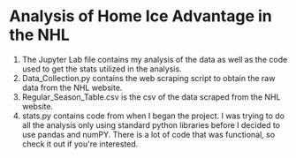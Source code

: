 # Analysis of Home Ice Advantage in the NHL
1. The Jupyter Lab file contains my analysis of the data as well as the code used to get the stats utilized in the analysis.
2. Data_Collection.py contains the web scraping script to obtain the raw data from the NHL website.
3. Regular_Season_Table.csv is the csv of the data scraped from the NHL website.
4. stats.py contains code from when I began the project. I was trying to do all the analysis only using standard python libraries before I decided to use pandas and numPY. There is a lot of code that was functional, so check it out if you're interested.
